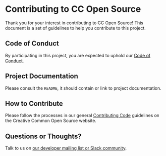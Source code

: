 # Contributing to CC Open Source

Thank you for your interest in contributing to CC Open Source! This document is
a set of guidelines to help you contribute to this project.


## Code of Conduct

By participating in this project, you are expected to uphold our [Code of
Conduct][code_of_conduct].

[code_of_conduct]:https://creativecommons.github.io/community/code-of-conduct/


## Project Documentation

Please consult the `README`, it should contain or link to
project documentation.


## How to Contribute

Please follow the processes in our general [Contributing Code][contributing]
guidelines on the Creative Common Open Source website.

[contributing]:https://creativecommons.github.io/contributing-code/


## Questions or Thoughts?

Talk to us on [our developer mailing list or Slack community][community].

[community]:https://creativecommons.github.io/community/
